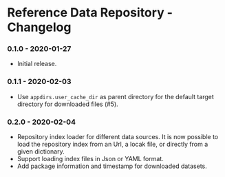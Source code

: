 # Reference Data Repository - Changelog

### 0.1.0 - 2020-01-27

* Initial release.


### 0.1.1 - 2020-02-03

* Use `appdirs.user_cache_dir` as parent directory for the default target directory for downloaded files (\#5).


### 0.2.0 - 2020-02-04

* Repository index loader for different data sources. It is now possible to load the repository index from an Url, a locak file, or directly from a given dictionary.
* Support loading index files in Json or YAML format.
* Add package information and timestamp for downloaded datasets.
